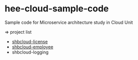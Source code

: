 # hee-cloud-sample-code

Sample code for Microservice architecture study in Cloud Unit

⇒  project list
- [shbcloud-license](https://github.com/heeyeah/hee-cloud-sample-code/tree/master/shbcloud-license)
- [shbcloud-employee](https://github.com/heeyeah/hee-cloud-sample-code/tree/master/shbcloud-employee)
- shbcloud-logging

